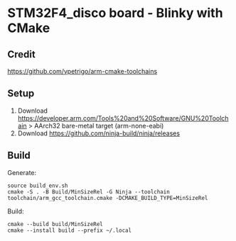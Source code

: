 # STM32F4_disco board - Blinky with CMake

## Credit

https://github.com/vpetrigo/arm-cmake-toolchains

## Setup

1. Download https://developer.arm.com/Tools%20and%20Software/GNU%20Toolchain > AArch32 bare-metal target (arm-none-eabi)
2. Download https://github.com/ninja-build/ninja/releases

## Build

Generate:

    source build_env.sh
    cmake -S . -B Build/MinSizeRel -G Ninja --toolchain toolchain/arm_gcc_toolchain.cmake -DCMAKE_BUILD_TYPE=MinSizeRel

Build:

    cmake --build build/MinSizeRel
    cmake --install build --prefix ~/.local
